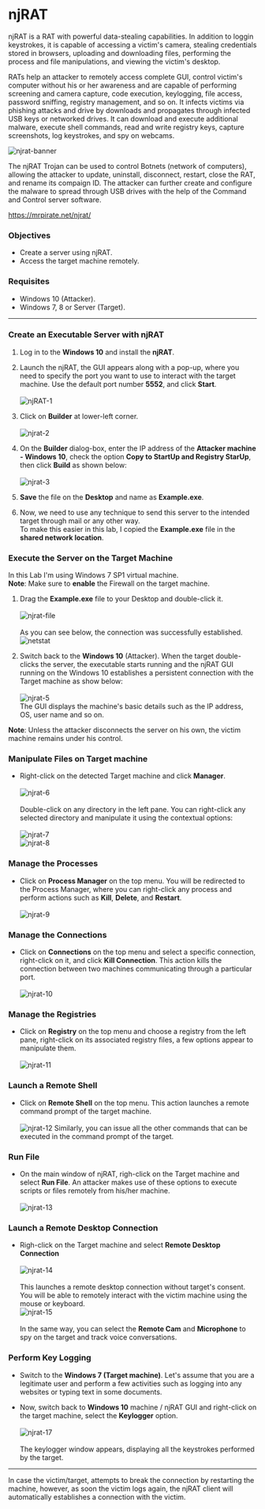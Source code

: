 # njRAT
njRAT is a RAT with powerful data-stealing capabilities. In addition to loggin keystrokes, it is capable of accessing a victim's camera, stealing credentials stored in browsers, uploading and downloading files, performing the process and file manipulations, and viewing the victim's desktop.

RATs help an attacker to remotely access complete GUI, control victim's computer without his or her awareness and are capable of performing screening and camera capture, code execution, keylogging, file access, password sniffing, registry management, and so on. It infects victims via phishing attacks and drive by downloads and propagates through infected USB keys or networked drives. It can download and execute additional malware, execute shell commands, read and write registry keys, capture screenshots, log keystrokes, and spy on webcams.

![njrat-banner](https://mrpirate.net/wp-content/uploads/2019/01/Download-NjRat-Cracked-696x297.png)

The njRAT Trojan can be used to control Botnets (network of computers), allowing the attacker to update, uninstall, disconnect, restart, close the RAT, and rename its compaign ID. The attacker can further create and configure the malware to spread through USB drives with the help of the Command and Control server software.

https://mrpirate.net/njrat/

### Objectives 
* Create a server using njRAT.
* Access the target machine remotely.

### Requisites
* Windows 10 (Attacker).
* Windows 7, 8 or Server (Target).

***


### Create an Executable Server with njRAT
1. Log in to the **Windows 10** and install the **njRAT**.

2. Launch the njRAT, the GUI appears along with a pop-up, where you need to specify the port you want to use to interact with the target machine. Use the default port number **5552**, and click **Start**.<br><br>
![njRAT-1](https://gist.githubusercontent.com/Samsar4/62886aac358c3d484a0ec17e8eb11266/raw/caad9653523827738862d74cf1c36cf8837d6fd7/njrat-1.png)

3. Click on **Builder** at lower-left corner.<br><br>
![njrat-2](https://gist.githubusercontent.com/Samsar4/62886aac358c3d484a0ec17e8eb11266/raw/411c9e98897726a97257b7987b0c509a3aa1675f/njrat-2.png)

4. On the **Builder** dialog-box, enter the IP address of the **Attacker machine - Windows 10**, check the option **Copy to StartUp and Registry StarUp**, then click **Build** as shown below:<br><br>
![njrat-3](https://gist.githubusercontent.com/Samsar4/62886aac358c3d484a0ec17e8eb11266/raw/411c9e98897726a97257b7987b0c509a3aa1675f/njrat-3.png)

5. **Save** the file on the **Desktop** and name as **Example.exe**.

6. Now, we need to use any technique to send this server to the intended target through mail or any other way.<br>
To make this easier in this lab, I copied the **Example.exe** file in the **shared network location**.

### Execute the Server on the Target Machine
In this Lab I'm using Windows 7 SP1 virtual machine.<br>
**Note**: Make sure to **enable** the Firewall on the target machine.

1. Drag the **Example.exe** file to your Desktop and double-click it. <br><br>
![njrat-file](https://gist.githubusercontent.com/Samsar4/62886aac358c3d484a0ec17e8eb11266/raw/b2573905cb5a70412b91a66178dbc31d408b88c5/njrat-4-.png)
<br><br>
As you can see below, the connection was successfully established.
![netstat](https://gist.githubusercontent.com/Samsar4/62886aac358c3d484a0ec17e8eb11266/raw/09d357ad5a4100dc86c96752cdfa66aa5d7ea0b8/netstat-njrat-0.png)

2. Switch back to the **Windows 10** (Attacker). When the target double-clicks the server, the executable starts running and the njRAT GUI running on the Windows 10 establishes a persistent connection with the Target machine as show below:<br><br>
![njrat-5](https://gist.githubusercontent.com/Samsar4/62886aac358c3d484a0ec17e8eb11266/raw/b2573905cb5a70412b91a66178dbc31d408b88c5/njrat-5-manager.png)<br>
The GUI displays the machine's basic details such as the IP address, OS, user name and so on.

**Note**: Unless the attacker disconnects the server on his own, the victim machine remains under his control.

### Manipulate Files on Target machine

* Right-click on the detected Target machine and click **Manager**.<br><br>
![njrat-6](https://gist.githubusercontent.com/Samsar4/62886aac358c3d484a0ec17e8eb11266/raw/765ee94aa03721aa4e232e9bb6681286a85c1b63/njrat-6.png)<br><br> Double-click on any directory in the left pane. You can right-click any selected directory and manipulate it using the contextual options:<br><br>
![njrat-7](https://gist.githubusercontent.com/Samsar4/62886aac358c3d484a0ec17e8eb11266/raw/765ee94aa03721aa4e232e9bb6681286a85c1b63/njrat-7.png)<br>
![njrat-8](https://gist.githubusercontent.com/Samsar4/62886aac358c3d484a0ec17e8eb11266/raw/765ee94aa03721aa4e232e9bb6681286a85c1b63/njrat-8.png)

### Manage the Processes
* Click on **Process Manager** on the top menu. You will be redirected to the Process Manager, where you can right-click any process and perform actions such as **Kill**, **Delete**, and **Restart**.<br><br>
![njrat-9](https://gist.githubusercontent.com/Samsar4/62886aac358c3d484a0ec17e8eb11266/raw/765ee94aa03721aa4e232e9bb6681286a85c1b63/njrat-9.png)

### Manage the Connections
* Click on **Connections** on the top menu and select a specific connection, right-click on it, and click **Kill Connection**. This action kills the connection between two machines communicating through a particular port.<br><br>
![njrat-10](https://gist.githubusercontent.com/Samsar4/62886aac358c3d484a0ec17e8eb11266/raw/765ee94aa03721aa4e232e9bb6681286a85c1b63/njrat-10.png)

### Manage the Registries
* Click on **Registry** on the top menu and choose a registry from the left pane, right-click on its associated registry files, a few options appear to manipulate them.<br><br>
![njrat-11](https://gist.githubusercontent.com/Samsar4/62886aac358c3d484a0ec17e8eb11266/raw/765ee94aa03721aa4e232e9bb6681286a85c1b63/njrat-11.png)

### Launch a Remote Shell
* Click on **Remote Shell** on the top menu. This action launches a remote command prompt of the target machine.<br><br>
![njrat-12](https://gist.githubusercontent.com/Samsar4/62886aac358c3d484a0ec17e8eb11266/raw/765ee94aa03721aa4e232e9bb6681286a85c1b63/njrat-12.png)
Similarly, you can issue all the other commands that can be executed in the command prompt of the target. 

### Run File
* On the main window of njRAT, righ-click on the Target machine and select **Run File**. An attacker makes use of these options to execute scripts or files remotely from his/her machine.<br><br>
![njrat-13](https://gist.githubusercontent.com/Samsar4/62886aac358c3d484a0ec17e8eb11266/raw/ec9651e3ff4d84df00483d9533bba6e5c636fe07/njrat-13.png)

### Launch a Remote Desktop Connection
* Righ-click on the Target machine and select **Remote Desktop Connection**<br><br>
![njrat-14](https://gist.githubusercontent.com/Samsar4/62886aac358c3d484a0ec17e8eb11266/raw/ec9651e3ff4d84df00483d9533bba6e5c636fe07/njrat-14.png)<br><br>
This launches a remote desktop connection without target's consent. You will be able to remotely interact with the victim machine using the mouse or keyboard.<br>
![njrat-15](https://gist.githubusercontent.com/Samsar4/62886aac358c3d484a0ec17e8eb11266/raw/ec9651e3ff4d84df00483d9533bba6e5c636fe07/njrat-15.png)<br><br>
In the same way, you can select the **Remote Cam** and **Microphone** to spy on the target and track voice conversations.

### Perform Key Logging
* Switch to the **Windows 7 (Target machine)**. Let's assume that you are a legitimate user and perform a few activities such as logging into any websites or typing text in some documents.

* Now, switch back to **Windows 10** machine / njRAT GUI and right-click on the target machine, select the **Keylogger** option.<br><br>
![njrat-17](https://gist.githubusercontent.com/Samsar4/62886aac358c3d484a0ec17e8eb11266/raw/cac208d7be116875c33553b33c198cb97a1a4830/rjrat-17.png)<br><br>
The keylogger window appears, displaying all the keystrokes performed by the target.

***
In case the victim/target, attempts to break the connection by restarting the machine, however, as soon the victim logs again, the njRAT client will automatically establishes a connection with the victim.


 
